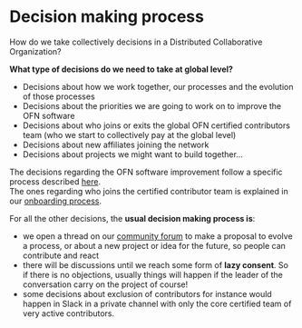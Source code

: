 # Decision making process

How do we take collectively decisions in a Distributed Collaborative Organization?

**What type of decisions do we need to take at global level?**  
- Decisions about how we work together, our processes and the evolution of those processes  
- Decisions about the priorities we are going to work on to improve the OFN software  
- Decisions about who joins or exits the global OFN certified contributors team \(who we start to collectively pay at the global level\)  
- Decisions about new affiliates joining the network  
- Decisions about projects we might want to build together...

The decisions regarding the OFN software improvement follow a specific process described [here](https://ofn-user-guide.gitbook.io/ofn-contributor-guide/working-on-the-ofn-governance/how-do-we-prioritize-new-developments).  
The ones regarding who joins the certified contributor team is explained in our [onboarding process](https://ofn-user-guide.gitbook.io/ofn-contributor-guide/working-on-the-ofn-governance/team-organization/onboarding-process).

For all the other decisions, the **usual decision making process is**:  
- we open a thread on our [community forum](https://community.openfoodnetwork.org/) to make a proposal to evolve a process, or about a new project or idea for the future, so people can contribute and react  
- there will be discussions until we reach some form of **lazy consent**. So if there is no objections, usually things will happen if the leader of the conversation carry on the project of course!  
- some decisions about exclusion of contributors for instance would happen in Slack in a private channel with only the core certified team of very active contributors.

